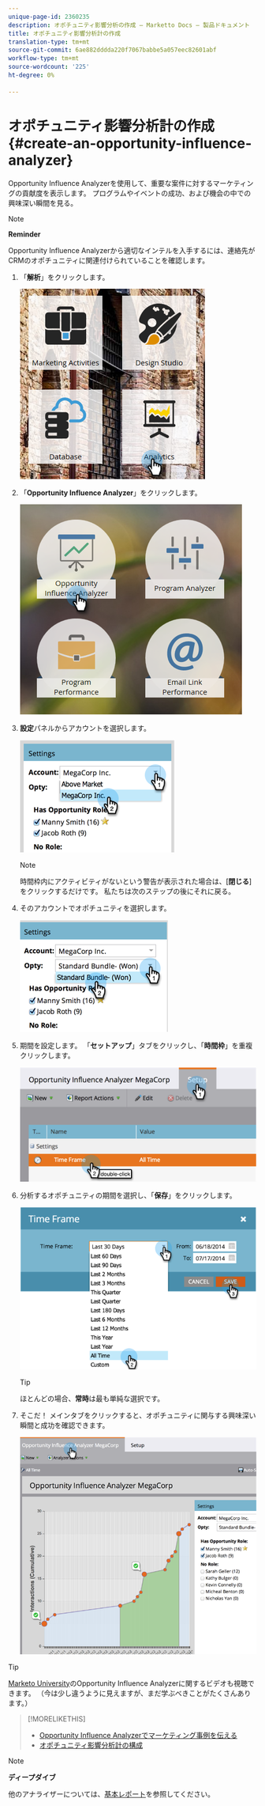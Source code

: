 ```yaml
---
unique-page-id: 2360235
description: オポチュニティ影響分析の作成 — Marketto Docs — 製品ドキュメント
title: オポチュニティ影響分析計の作成
translation-type: tm+mt
source-git-commit: 6ae882dddda220f7067babbe5a057eec82601abf
workflow-type: tm+mt
source-wordcount: '225'
ht-degree: 0%

---
```



# オポチュニティ影響分析計の作成{#create-an-opportunity-influence-analyzer}

Opportunity Influence Analyzerを使用して、重要な案件に対するマーケティングの貢献度を表示します。 プログラムやイベントの成功、および機会の中での興味深い瞬間を見る。

>[!NOTE]
>
>**Reminder**
>
>Opportunity Influence Analyzerから適切なインテルを入手するには、連絡先がCRMのオポチュニティに関連付けられていることを確認します。

1. 「**解析**」をクリックします。

   ![](assets/analytics.png)

1. 「**Opportunity Influence Analyzer**」をクリックします。

   ![](assets/two.png)

1. **設定**&#x200B;パネルからアカウントを選択します。

   ![](assets/image2014-9-17-8-3a56-3a32.png)

   >[!NOTE]
   >
   >時間枠内にアクティビティがないという警告が表示された場合は、[**閉じる**]をクリックするだけです。 私たちは次のステップの後にそれに戻る。

1. そのアカウントでオポチュニティを選択します。

   ![](assets/image2014-9-17-8-3a56-3a48.png)

1. 期間を設定します。 「**セットアップ**」タブをクリックし、「**時間枠**」を重複クリックします。

   ![](assets/image2014-9-17-8-3a57-3a17.png)

1. 分析するオポチュニティの期間を選択し、「**保存**」をクリックします。

   ![](assets/image2014-9-17-8-3a57-3a27.png)

   >[!TIP]
   >
   >
   >ほとんどの場合、**常時**&#x200B;は最も単純な選択です。

1. そこだ！ メインタブをクリックすると、オポチュニティに関与する興味深い瞬間と成功を確認できます。

   ![](assets/image2014-9-17-8-3a57-3a42.png)

>[!TIP]
>
>[Marketo University](https://learn.marketo.com)のOpportunity Influence Analyzerに関するビデオも視聴できます。 （今は少し違うように見えますが、まだ学ぶべきことがたくさんあります。）

>[!MORELIKETHIS]
>
>* [Opportunity Influence Analyzerでマーケティング事例を伝える](tell-the-marketing-story-with-an-opportunity-influence-analyzer.md)
>* [オポチュニティ影響分析計の構成](configure-an-opportunity-influence-analyzer.md)

>



>[!NOTE]
>
>**ディープダイブ**
>
>他のアナライザーについては、[基本レポート](https://docs.marketo.com/display/docs/basic+reporting)を参照してください。

